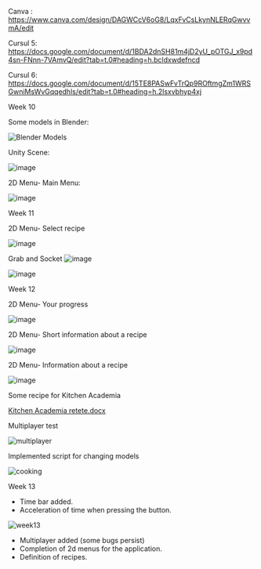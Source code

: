 Canva : https://www.canva.com/design/DAGWCcV6oG8/LqxFvCsLkynNLERqGwvvmA/edit

Cursul 5: https://docs.google.com/document/d/1BDA2dnSH81m4jD2yU_pOTGJ_x9pd4sn-FNnn-7VAmvQ/edit?tab=t.0#heading=h.bcldxwdefncd

Cursul 6: https://docs.google.com/document/d/15TE8PASwFvTrQp9ROftmgZm1WRSGwniMsWvGqqedhls/edit?tab=t.0#heading=h.2lsxvbhyp4xj


Week 10

Some models in Blender:

![Blender Models](https://github.com/user-attachments/assets/3d51178f-c01c-474a-ab62-8556c0af14c6)

Unity Scene:

![image](https://github.com/user-attachments/assets/0c62eca1-adbe-4428-8de4-7fa1f6cab0e6)

2D Menu- Main Menu:

![image](https://github.com/user-attachments/assets/94e93461-9be6-419e-8da5-854278375346)


Week 11

2D Menu- Select recipe

![image](https://github.com/user-attachments/assets/8624c490-f2c2-45ae-be38-f7453b12b40d)

Grab and Socket
![image](https://github.com/user-attachments/assets/c76b5f4a-4949-4074-9fdd-b287f2aa2152)

![image](https://github.com/user-attachments/assets/ab154202-b227-4ad7-a059-4890f2826905)


Week 12

2D Menu- Your progress

![image](https://github.com/user-attachments/assets/57d49ffa-8ca0-4d00-9bc5-597daf0fc70e)


2D Menu- Short information about a recipe

![image](https://github.com/user-attachments/assets/dd03ff4c-2850-4fb3-b538-69702d81d3e2)

2D Menu- Information about a recipe

![image](https://github.com/user-attachments/assets/aa2162ba-8e50-41c6-bbbd-44f0a80783ea)


Some recipe for Kitchen Academia


[Kitchen Academia retete.docx](https://github.com/user-attachments/files/18185511/Kitchen.Academia.retete.docx)


Multiplayer test

![multiplayer](https://github.com/user-attachments/assets/3736dc23-061b-4a88-ae7c-1bd4f83986c9)

Implemented script for changing models

![cooking](https://github.com/user-attachments/assets/bbb0a29e-ea48-4a40-b9fc-663b23fe7c4f)

Week 13


- Time bar added.
- Acceleration of time when pressing the button.

![week13](https://github.com/user-attachments/assets/3efe2b93-10f3-4396-83a2-e43b48c81d15)

- Multiplayer added (some bugs persist)
- Completion of 2d menus for the application. 
- Definition of recipes.
